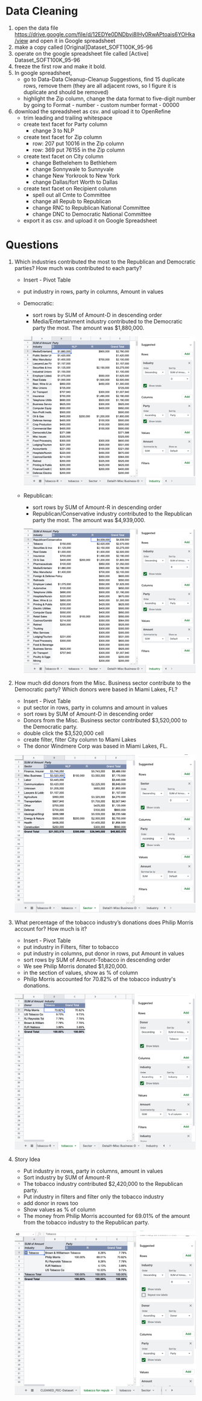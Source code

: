 # Data Cleaning
1. open the data file https://drive.google.com/file/d/12EDYe0DNDbvi8IHy0RwAPtoais6YOHka/view and open it in Google spreadsheet
2. make a copy called [Original]Dataset_SOFT100K_95-96
3. operate on the google spreadsheet file called [Active] Dataset_SOFT100K_95-96
4. freeze the first row and make it bold.
5. In google spreadsheet, 
   * go to Data-Data Cleanup-Cleanup Suggestions, find 15 duplicate rows, remove them (they are all adjacent rows, so I figure it is duplicate and should be removed) 
   *  highlight the Zip column, change the data format to five-digit number by going to Format - number - custom number format - 00000
6. download the spreadsheet as csv. and upload it to OpenRefine
   * trim leading and trailing whitespace
   * create text facet for Party column
     * change 3 to NLP
   * create text facet for Zip column
     *  row: 207 put 10016 in the Zip column
     *  row: 369 put 76155 in the Zip column
   * create text facet on City column
     * change Bethelehem to Bethlehem
     * change Sonnywale to Sunnyvale
     * change New Yorkrook to New York
     * change Dallas/fort Worth to Dallas
   * create text facet on Recipient column
     * spell out all Cmte to Committee
     * change all Repub to Republican
     * change RNC to Republican National Committee
     * change DNC to Democratic National Committee
   * export it as csv. and upload it on Google Spreadsheet

# Questions
1. Which industries contributed the most to the Republican and Democratic parties? How much was contributed to each party?
   * Insert - Pivot Table
   * put industry in rows, party in columns, Amount in values
   * Democratic:
     * sort rows by SUM of Amount-D in descending order
     * Media/Entertainment industry contributed to the Democratic party the most. The amount was $1,880,000.
     
     ![screenshot1D](1_D.png)
   * Republican:  
     * sort rows by SUM of Amount-R in descending order
     * Republican/Conservative industry contributed to the Republican party the most. The amount was $4,939,000.  
     
     ![screenshot1R](1_R.png)
2. How much did donors from the Misc. Business sector contribute to the Democratic party? Which donors were based in Miami Lakes, FL?
   * Insert - Pivot Table
   * put sector in rows, party in columns and amount in values
   * sort rows by SUM of Amount-D in descending order
   * Donors from the Misc. Business sector contributed $3,520,000 to the Democratic party. 
   * double click the $3,520,000 cell
   * create filter, filter City column to Miami Lakes
   * The donor Windmere Corp was based in Miami Lakes, FL.
   
   ![screenshot2](2.png)
3. What percentage of the tobacco industry’s donations does Philip Morris account for? How much is it?
   * Insert - Pivot Table
   * put industry in Filters, filter to tobacco
   * put industry in columns, put donor in rows, put Amount in values
   * sort rows by SUM of Amount-Tobacco in descending order
   * We see Philip Morris donated $1,820,000. 
   * in the section of values, show as % of column
   * Philip Morris accounted for 70.82% of the tobacco industry's donations. 
   
   ![screenshot2](3.png)
4. Story Idea
   * Put industry in rows, party in columns, amount in values
   * Sort industry by SUM of Amount-R
   * The tobacco industry contributed $2,420,000 to the Republican party. 
   * Put industry in filters and filter only the tobacco industry
   * add donor in rows too
   * Show values as % of column
   * The money from Philip Morris accounted for 69.01% of the amount from the tobacco industry to the Republican party.
   
   ![screenshot2](4.png)

